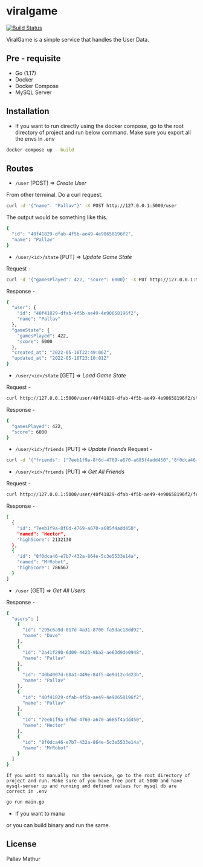 # viralgame

[![Build Status](https://travis-ci.org/joemccann/dillinger.svg?branch=master)](https://travis-ci.org/joemccann/dillinger)

ViralGame is a simple service that handles the User Data.
## Pre - requisite

- Go (1.17)
- Docker
- Docker Compose
- MySQL Server

## Installation

- If you want to run directly using the docker compose, go to the root directory of project and run below command. Make sure you export all the envs in .env

```sh
docker-compose up --build
```

## Routes
- ```/user``` [POST] => *Create User*

From other terminal. Do a curl request.

```sh
curl -d '{"name": "Pallav"}' -X POST http://127.0.0.1:5000/user
```

The output would be something like this.

```sh
{
  "id": "40f41829-dfab-4f5b-ae49-4e90658196f2",
  "name": "Pallav"
}
``` 


- ```/user/<id>/state``` [PUT] => *Update Game State*

Request -
```sh
curl -d '{"gamesPlayed": 422, "score": 6000}' -X PUT http://127.0.0.1:5000/user/40f41829-dfab-4f5b-ae49-4e90658196f2/state
```

Response -
```sh
{
  "user": {
    "id": "40f41829-dfab-4f5b-ae49-4e90658196f2",
    "name": "Pallav"
  },
  "gameState": {
    "gamesPlayed": 422,
    "score": 6000
  },
  "created_at": "2022-05-16T22:49:06Z",
  "updated_at": "2022-05-16T23:10:01Z"
}
```


- ```/user/<id>/state``` [GET] => *Load Game State*

Request -
```sh
curl http://127.0.0.1:5000/user/40f41829-dfab-4f5b-ae49-4e90658196f2/state
```

Response -
```sh
{
  "gamesPlayed": 422,
  "score": 6000
}
```
- ```/user/<id>/friends``` [PUT] => *Update Friends*
  Request -
```sh
curl -d '{"friends": ["7eeb1f9a-8f6d-4769-a670-a685f4add450","8f0dca46-e7b7-432a-864e-5c3e5533e14a"]}' -X PUT http://127.0.0.1:5000/user/40f41829-dfab-4f5b-ae49-4e90658196f2/friends
```
- ```/user/<id>/friends``` [PUT] => *Get All Friends*

Request -
```sh
curl http://127.0.0.1:5000/user/40f41829-dfab-4f5b-ae49-4e90658196f2/friends 
```

Response -
```sh
[
  {
    "id": "7eeb1f9a-8f6d-4769-a670-a685f4add450",
    "named": "Hector",
    "highScore": 2132130
  },
  {
    "id": "8f0dca46-e7b7-432a-864e-5c3e5533e14a",
    "named": "MrRobot",
    "highScore": 786567
  }
]
```
- ```/user``` [GET] => *Get All Users*


Response -

```sh
{
  "users": [
    {
      "id": "295c6a9d-017d-4a31-8700-fa5dac18dd92",
      "name": "Dave"
    },
    {
      "id": "2a41f290-6d09-4423-9ba2-ae63d9de0948",
      "name": "Pallav"
    },
    {
      "id": "40b4007d-68a1-449e-84f5-4e9d12cdd23b",
      "name": "Pallav"
    },
    {
      "id": "40f41829-dfab-4f5b-ae49-4e90658196f2",
      "name": "Pallav"
    },
    {
      "id": "7eeb1f9a-8f6d-4769-a670-a685f4add450",
      "name": "Hector"
    },
    {
      "id": "8f0dca46-e7b7-432a-864e-5c3e5533e14a",
      "name": "MrRobot"
    }
  ]
}
```

```If you want to manually run the service, go to the root directory of project and run. Make sure of you have free port at 5000 and have mysql-server up and running and defined values for mysql db are correct in .env```


```sh
go run main.go
```
- If you want to manu

or you can build binary and run the same.

## License

Pallav Mathur

